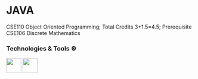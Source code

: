 # JAVA
CSE110 Object Oriented Programming; Total Credits 3+1.5=4.5; Prerequisite CSE106 Discrete Mathematics


### Technologies & Tools ⚙

<code><img height="40" src="https://upload.wikimedia.org/wikipedia/commons/9/98/Apache_NetBeans_Logo.svg"></code>
<code><img height="40" src="https://upload.wikimedia.org/wikipedia/en/3/30/Java_programming_language_logo.svg"></code>

